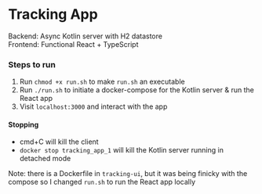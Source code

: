 # Tracking App

Backend: Async Kotlin server with H2 datastore  
Frontend: Functional React + TypeScript

### Steps to run
1. Run `chmod +x run.sh` to make `run.sh` an executable
2. Run `./run.sh` to initiate a docker-compose for the Kotlin server &
   run the React app
3. Visit `localhost:3000` and interact with the app

#### Stopping
* cmd+C will kill the client
* `docker stop tracking_app_1` will kill the Kotlin server running in detached mode

Note: there is a Dockerfile in `tracking-ui`, but it was being finicky
with the compose so I changed `run.sh` to run the React app locally
